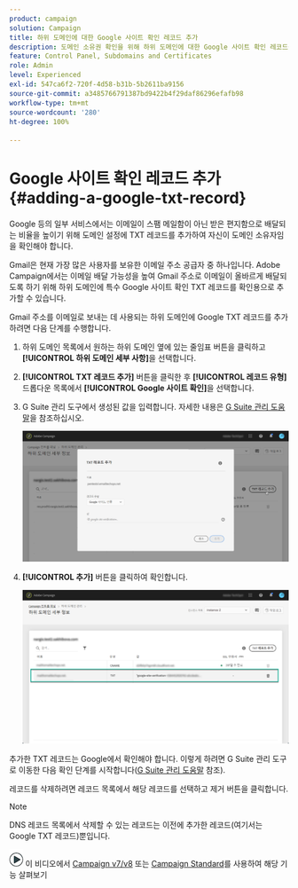 ```yaml
---
product: campaign
solution: Campaign
title: 하위 도메인에 대한 Google 사이트 확인 레코드 추가
description: 도메인 소유권 확인을 위해 하위 도메인에 대한 Google 사이트 확인 레코드를 추가하는 방법을 알아봅니다.
feature: Control Panel, Subdomains and Certificates
role: Admin
level: Experienced
exl-id: 547ca6f2-720f-4d58-b31b-5b2611ba9156
source-git-commit: a3485766791387bd9422b4f29daf86296efafb98
workflow-type: tm+mt
source-wordcount: '280'
ht-degree: 100%

---
```


# Google 사이트 확인 레코드 추가 {#adding-a-google-txt-record}

Google 등의 일부 서비스에서는 이메일이 스팸 메일함이 아닌 받은 편지함으로 배달되는 비율을 높이기 위해 도메인 설정에 TXT 레코드를 추가하여 자신이 도메인 소유자임을 확인해야 합니다.

Gmail은 현재 가장 많은 사용자를 보유한 이메일 주소 공급자 중 하나입니다. Adobe Campaign에서는 이메일 배달 가능성을 높여 Gmail 주소로 이메일이 올바르게 배달되도록 하기 위해 하위 도메인에 특수 Google 사이트 확인 TXT 레코드를 확인용으로 추가할 수 있습니다.

Gmail 주소를 이메일로 보내는 데 사용되는 하위 도메인에 Google TXT 레코드를 추가하려면 다음 단계를 수행합니다.

1. 하위 도메인 목록에서 원하는 하위 도메인 옆에 있는 줄임표 버튼을 클릭하고 **[!UICONTROL 하위 도메인 세부 사항]**&#x200B;을 선택합니다.

1. **[!UICONTROL TXT 레코드 추가]** 버튼을 클릭한 후 **[!UICONTROL 레코드 유형]** 드롭다운 목록에서 **[!UICONTROL Google 사이트 확인]**&#x200B;을 선택합니다.

1. G Suite 관리 도구에서 생성된 값을 입력합니다. 자세한 내용은 [G Suite 관리 도움말](https://support.google.com/a/answer/183895)을 참조하십시오.

   ![](assets/txt_addtxt.png)

1. **[!UICONTROL 추가]** 버튼을 클릭하여 확인합니다.

   ![](assets/txt_txtadded.png)

추가한 TXT 레코드는 Google에서 확인해야 합니다. 이렇게 하려면 G Suite 관리 도구로 이동한 다음 확인 단계를 시작합니다([G Suite 관리 도움말](https://support.google.com/a/answer/183895) 참조).

레코드를 삭제하려면 레코드 목록에서 해당 레코드를 선택하고 제거 버튼을 클릭합니다.

>[!NOTE]
>
>DNS 레코드 목록에서 삭제할 수 있는 레코드는 이전에 추가한 레코드(여기서는 Google TXT 레코드)뿐입니다.

![](assets/do-not-localize/how-to-video.png) 이 비디오에서 [Campaign v7/v8](https://experienceleague.adobe.com/docs/campaign-classic-learn/control-panel/subdomains-and-certificates/subdomain-delegation.html?lang=ko#subdomains-and-certificates) 또는 [Campaign Standard](https://experienceleague.adobe.com/docs/campaign-standard-learn/control-panel/subdomains-and-certificates/subdomain-delegation.html?lang=ko#subdomains-and-certificates)를 사용하여 해당 기능 살펴보기

